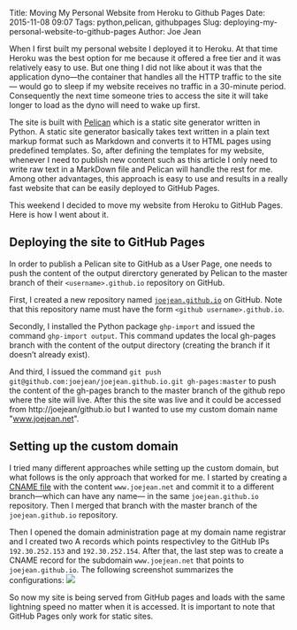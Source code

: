 Title: Moving My Personal Website from Heroku to Github Pages
Date: 2015-11-08 09:07
Tags: python,pelican, githubpages
Slug: deploying-my-personal-website-to-github-pages
Author: Joe Jean


When I first built my personal website I deployed it to Heroku. At that time Heroku was the best option for me because it offered a free tier and it was relatively easy to use. But one thing I did not like about it was that the application dyno&mdash;the container that handles all the HTTP traffic to the site&mdash; would go to sleep if my website receives no traffic in a 30-minute period. Consequently the next time someone tries to access the site it will take longer to load as the dyno will need to wake up first. 

The site is built with [Pelican](http://docs.getpelican.com/en/3.6.3/) which is a static site generator written in Python. A static site generator basically takes text written in a plain text markup format such as Markdown and converts it to HTML pages using predefined templates. So, after defining the templates for my website, whenever I need to publish new content such as this article I only need to write raw text in a MarkDown file and Pelican will handle the rest for me. Among other advantages, this approach is easy to use and results in a really fast website that can be easily deployed to GitHub Pages. 

This weekend I decided to move my website from Heroku to GitHub Pages. Here is how I went about it.

## Deploying the site to GitHub Pages
In order to publish a Pelican site to GitHub as a User Page, one needs to push the content of the output direrctory generated by Pelican to the master branch of their ```<username>.github.io``` repository on GitHub.

First, I created a new repository named [```joejean.github.io```](https://github.com/joejean/joejean.github.io) on GitHub. Note that this repository name must have the form ```<github username>.github.io```.

Secondly, I installed the Python package ```ghp-import``` and issued the command ```ghp-import output```. This command updates the local gh-pages branch with the content of the output directory (creating the branch if it doesn’t already exist).

And third, I issued the command ```git push git@github.com:joejean/joejean.github.io.git gh-pages:master``` to push the content of the gh-pages branch to the master branch of the github repo where the site will live. After this the site was live and it could be accessed from http://joejean/github.io but I wanted to use my custom domain name "www.joejean.net".

## Setting up the custom domain
I tried many different approaches while setting up the custom domain, but what follows is the only approach that worked for me. 
I started by creating a [CNAME file](https://github.com/joejean/joejean.github.io/blob/cname/CNAME) with the content ```www.joejean.net``` and commit it to a different branch&mdash;which can have any name&mdash; in the same ```joejean.github.io``` repository. Then I merged that branch with the master branch of the ```joejean.github.io``` repository. 

Then I opened the domain administration page at my domain name registrar and I created two A records which points respectivley to the GitHub IPs ```192.30.252.153``` and ```192.30.252.154```. After that, the last step was to create a CNAME record for the subdomain ```www.joejean.net``` that points to ```joejean.github.io```. The following screenshot summarizes the configurations:
<img src ="http://www.joejean.net/images/dns.png" class="img-responsive img-rounded" />

So now my site is being served from GitHub pages and loads with the same lightning speed no matter when it is accessed. It is important to note that GitHub Pages only work for static sites. 










